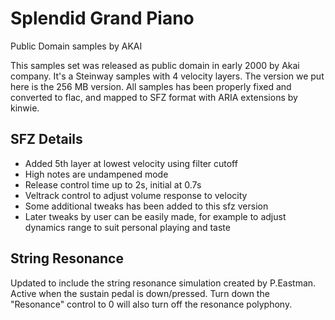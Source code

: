 # Splendid Grand Piano

Public Domain samples by AKAI

This samples set was released as public domain in early 2000 by Akai company.
It's a Steinway samples with 4 velocity layers.
The version we put here is the 256 MB version.
All samples has been properly fixed and converted to flac,
and mapped to SFZ format with ARIA extensions by kinwie.

## SFZ Details

- Added 5th layer at lowest velocity using filter cutoff
- High notes are undampened mode
- Release control time up to 2s, initial at 0.7s
- Veltrack control to adjust volume response to velocity
- Some additional tweaks has been added to this sfz version
- Later tweaks by user can be easily made,
for example to adjust dynamics range to suit personal playing and taste

## String Resonance
Updated to include the string resonance simulation created by P.Eastman.
Active when the sustain pedal is down/pressed.
Turn down the "Resonance" control to 0 will also turn off the resonance polyphony.
